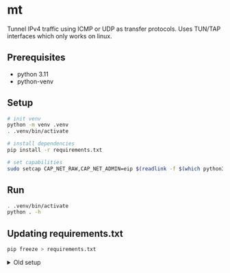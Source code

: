 # mt
Tunnel IPv4 traffic using ICMP or UDP as transfer protocols.
Uses TUN/TAP interfaces which only works on linux.

## Prerequisites
- python 3.11
- python-venv

## Setup

```sh
# init venv
python -m venv .venv
. .venv/bin/activate

# install dependencies
pip install -r requirements.txt

# set capabilities
sudo setcap CAP_NET_RAW,CAP_NET_ADMIN=eip $(readlink -f $(which python3.11))
```

## Run
```sh
. .venv/bin/activate
python . -h
```

## Updating requirements.txt
```sh
pip freeze > requirements.txt
```

<details>
<summary>Old setup</summary>

## Manual TUN Setup (info)

### Setup

```sh
#!/bin/bash
# run as root
set -e

ip tuntap add dev mt mode tun user tera
ip address add dev mt 10.20.0.1/24
ip link set dev mt up
ip link set dev mt mtu 1500
```

### Cleanup

```sh
ip link del dev mt
```

</details>